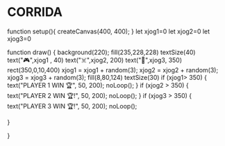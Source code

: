 # CORRIDA
function setup(){
  createCanvas(400, 400);
}
let xjog1=0
let xjog2=0
let xjog3=0

function draw() {
  background(220); 
  fill(235,228,228)
  textSize(40)
text("🎮",xjog1 , 40)
text("☠️",xjog2, 200)
text("🔫",xjog3, 350)
rect(350,0,10,400)
 xjog1 = xjog1 + random(3);
  xjog2 = xjog2 + random(3);
 xjog3 = xjog3 + random(3);
 fill(8,80,124)
  textSize(30)
    if (xjog1> 350) {
   text("PLAYER 1 WIN 🏆", 50, 200);
   noLoop();
  }
  if (xjog2 > 350) {
   text("PLAYER 2 WIN 🏆!", 50, 200);
   noLoop();
  }
  if (xjog3 > 350) {
   text("PLAYER 3 WIN 🏆!", 50, 200);
   noLoop();
  
  
  
  
  }
  
  
  
}
